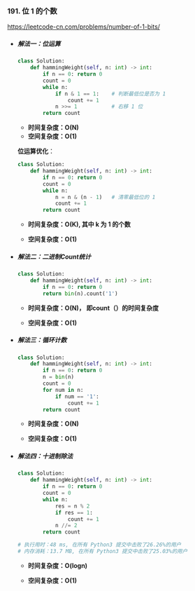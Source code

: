 ### 191. 位 1 的个数

https://leetcode-cn.com/problems/number-of-1-bits/

- ##### 解法一：位运算

  ```python
  class Solution:
      def hammingWeight(self, n: int) -> int:
          if n == 0: return 0
          count = 0
          while n:
              if n & 1 == 1:	# 判断最低位是否为 1
                  count += 1
              n >>= 1			# 右移 1 位
          return count
  ```

  - **时间复杂度：O(N)**
  - **空间复杂度：O(1)**

  **位运算优化**：

  ```python
  class Solution:
      def hammingWeight(self, n: int) -> int:
          if n == 0: return 0
          count = 0
          while n:
              n = n & (n - 1)	# 清零最低位的 1 
              count += 1
          return count
  ```

  - **时间复杂度：O(K), 其中 k 为 1 的个数**

  - **空间复杂度：O(1)**

- ##### 解法二：二进制Count统计

  ```python
  class Solution:
      def hammingWeight(self, n: int) -> int:
          if n == 0: return 0
          return bin(n).count('1')
  ```

  - **时间复杂度：O(N)， 即count（）的时间复杂度**

  - **空间复杂度：O(1)**

- ##### 解法三：循环计数

  ```python
  class Solution:
      def hammingWeight(self, n: int) -> int:
          if n == 0: return 0
          n = bin(n)
          count = 0
          for num in n:
              if num == '1':
                  count += 1
          return count
  ```

  - **时间复杂度：O(N)**

  - **空间复杂度：O(1)**

- ##### 解法四：十进制除法

  ```python
  class Solution:
      def hammingWeight(self, n: int) -> int:
          if n == 0: return 0
          count = 0
          while n:
              res = n % 2
              if res == 1:
                  count += 1
              n //= 2
          return count
  
  # 执行用时：48 ms, 在所有 Python3 提交中击败了26.26%的用户
  # 内存消耗：13.7 MB, 在所有 Python3 提交中击败了25.03%的用户
  ```

  - **时间复杂度：O(logn)**

  - **空间复杂度：O(1)**